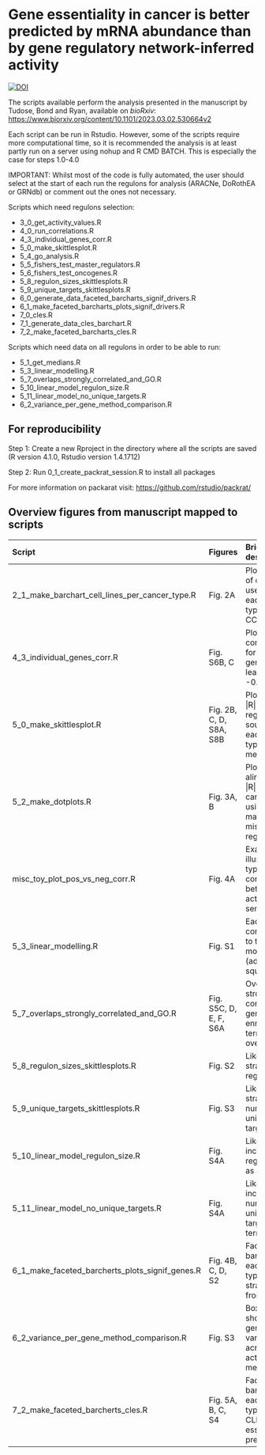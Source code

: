 # Gene essentiality in cancer is better predicted by mRNA abundance than by gene regulatory network-inferred activity


<a href="https://zenodo.org/badge/latestdoi/599163601"><img src="https://zenodo.org/badge/599163601.svg" alt="DOI"></a>

The scripts available perform the analysis presented in the manuscript by Tudose, Bond and Ryan, available on *bioRxiv*: https://www.biorxiv.org/content/10.1101/2023.03.02.530664v2

Each script can be run in Rstudio. However, some of the scripts require more computational time, so it is recommended the analysis is at least partly run on a server using nohup and R CMD BATCH. This is especially the case for steps 1.0-4.0

IMPORTANT: Whilst most of the code is fully automated, the user should select at the start of each run the regulons for analysis (ARACNe, DoRothEA or GRNdb) or comment out the ones not necessary.

Scripts which need regulons selection:
* 3_0_get_activity_values.R
* 4_0_run_correlations.R
* 4_3_individual_genes_corr.R
* 5_0_make_skittlesplot.R
* 5_4_go_analysis.R
* 5_5_fishers_test_master_regulators.R
* 5_6_fishers_test_oncogenes.R
* 5_8_regulon_sizes_skittlesplots.R
* 5_9_unique_targets_skittlesplots.R
* 6_0_generate_data_faceted_barcharts_signif_drivers.R
* 6_1_make_faceted_barcharts_plots_signif_drivers.R
* 7_0_cles.R
* 7_1_generate_data_cles_barchart.R
* 7_2_make_faceted_barcharts_cles.R


Scripts which need data on all regulons in order to be able to run:
* 5_1_get_medians.R
* 5_3_linear_modelling.R
* 5_7_overlaps_strongly_correlated_and_GO.R
* 5_10_linear_model_regulon_size.R
* 5_11_linear_model_no_unique_targets.R
* 6_2_variance_per_gene_method_comparison.R 

## For reproducibility
Step 1: Create a new Rproject in the directory where all the scripts are saved (R version 4.1.0, Rstudio version 1.4.1712)

Step 2: Run  0_1_create_packrat_session.R to install all packages  

For more information on packarat visit: https://github.com/rstudio/packrat/


## Overview figures from manuscript mapped to scripts

| Script                                              | Figures           | Brief description                                        |
|:----------------------------------------------------|:------------------------|:---------------------------------------------------------|
| 2_1_make_barchart_cell_lines_per_cancer_type.R      | Fig. 2A                 | Plot number of cell lines used for each cancer type in the CCLE |
| 4_3_individual_genes_corr.R                         | Fig. S6B, C             | Plot correlations for individual genes with at least one R < -0.6 |
| 5_0_make_skittlesplot.R                             | Fig. 2B, C, D, S8A, S8B | Plot average \|R\| for each regulon source, for each cancer type and method |
| 5_2_make_dotplots.R                                 | Fig. 3A, B              | Plot alinearverage \|R\| for each cancer type using matched and mismatched regulons |
| misc_toy_plot_pos_vs_neg_corr.R                     | Fig. 4A                 | Example plot illustrating type of correlation between activity and senstivity |
| 5_3_linear_modelling.R                              | Fig. S1                 | Each term's contribution to the linear model (adjusted R-squared) |
| 5_7_overlaps_strongly_correlated_and_GO.R           | Fig. S5C, D, E, F, S6A  | Overlap strongly correlated genes and enriched GO terms overlaps |
| 5_8_regulon_sizes_skittlesplots.R                   | Fig. S2                 | Like 5_0, but stratified by regulon size |
| 5_9_unique_targets_skittlesplots.R                  | Fig. S3                 | Like 5_0, but stratified by number of unique targets |
| 5_10_linear_model_regulon_size.R                    | Fig. S4A                | Like 5_3, but including regulon size as a term |
| 5_11_linear_model_no_unique_targets.R               | Fig. S4A                | Like 5_3, but including number of unique targets as a term |
| 6_1_make_faceted_barcherts_plots_signif_genes.R     | Fig. 4B, C, D, S2       | Faceted barchart for each cancer type with \|R\| stratified from 0.2 to 1 |
| 6_2_variance_per_gene_method_comparison.R           | Fig. S3                 | Boxplot showing per gene variance across activity methods |
| 7_2_make_faceted_barcherts_cles.R                   | Fig. 5A, B, C, S4       | Faceted barchart for each cancer type with CLES (binary essentiality pred) |
